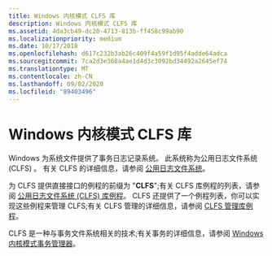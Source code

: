 ```yaml
---
title: Windows 内核模式 CLFS 库
description: Windows 内核模式 CLFS 库
ms.assetid: 4da3cb49-dc20-4713-813b-ff458c99ab90
ms.localizationpriority: medium
ms.date: 10/17/2018
ms.openlocfilehash: d617c232b3ab26c409f4a59f1d95f4adde64adca
ms.sourcegitcommit: 7ca2d3e360a4ae1d4d3c3092bd34492a2645ef74
ms.translationtype: MT
ms.contentlocale: zh-CN
ms.lasthandoff: 09/02/2020
ms.locfileid: "89403496"
---
```

# <a name="windows-kernel-mode-clfs-library"></a>Windows 内核模式 CLFS 库


Windows 为系统文件提供了事务日志记录系统。 此系统称为公用日志文件系统 (CLFS) 。 有关 CLFS 的详细信息，请参阅 [公用日志文件系统](introduction-to-the-common-log-file-system.md)。

为 CLFS 提供直接接口的例程的前缀为 "**CLFS**";有关 CLFS 库例程的列表，请参阅 [公用日志文件系统 (CLFS) 库例程](/windows-hardware/drivers/ddi/index)。 CLFS 还提供了一个例程列表，你可以实现这些例程来管理 CLFS;有关 CLFS 管理的详细信息，请参阅 [CLFS 管理库例程](/windows-hardware/drivers/ddi/index)。

CLFS 是一种与事务文件系统相关的技术;有关事务的详细信息，请参阅 [Windows 内核模式事务管理器](windows-kernel-mode-kernel-transaction-manager.md)。

 

